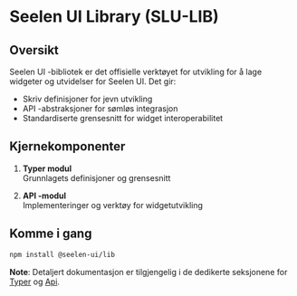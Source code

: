 # **Seelen UI Library (SLU-LIB)**

## Oversikt

Seelen UI -bibliotek er det offisielle verktøyet for utvikling for å lage
widgeter og utvidelser for Seelen UI. Det gir:

- Skriv definisjoner for jevn utvikling
- API -abstraksjoner for sømløs integrasjon
- Standardiserte grensesnitt for widget interoperabilitet

## Kjernekomponenter

1. **Typer modul**\
   Grunnlagets definisjoner og grensesnitt

2. **API -modul**\
   Implementeringer og verktøy for widgetutvikling

## Komme i gang

```bash
npm install @seelen-ui/lib
```

**Note**: Detaljert dokumentasjon er tilgjengelig i de dedikerte seksjonene for
[Typer](./library-types) og [Api](./library-api).
